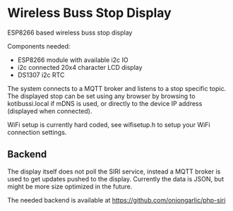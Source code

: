 # Wireless Buss Stop Display

ESP8266 based wireless buss stop display

Components needed:
* ESP8266 module with available i2c IO
* i2c connected 20x4 character LCD display
* DS1307 i2c RTC 

The system connects to a MQTT broker and listens to a stop specific topic. The displayed 
stop can be set using any browser by browsing to kotibussi.local if mDNS is used, or directly to 
the device IP address (displayed when connected).

WiFi setup is currently hard coded, see wifisetup.h to setup your WiFi connection settings.

## Backend 
The display itself does not poll the SIRI service, instead a MQTT broker is used to get updates
pushed to the display. Currently the data is JSON, but might be more size optimized in the future.

The needed backend is available at https://github.com/oniongarlic/php-siri


